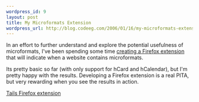 ```yaml
--- 
wordpress_id: 9
layout: post
title: My Microformats Extension
wordpress_url: http://blog.codeeg.com/2006/01/16/my-microformats-extension/
---
```

In an effort to further understand and explore the potential usefulness of microformats, I've been spending some time <a title="Tails Firefox Extension" href="http://blog.codeeg.com/tails-firefox-extension">creating a Firefox extension</a> that will indicate when a website contains microformats.

Its pretty basic so far (with only support for hCard and hCalendar), but I'm pretty happy with the results.  Developing a Firefox extension is a real PITA, but very rewarding when you see the results in action.

<a title="Tails Firefox Extension" href="http://blog.codeeg.com/tails-firefox-extension">Tails Firefox extension</a>
